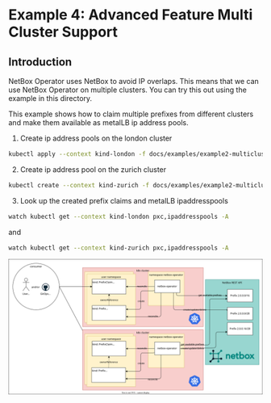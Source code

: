 # Example 4: Advanced Feature Multi Cluster Support

## Introduction

NetBox Operator uses NetBox to avoid IP overlaps. This means that we can use NetBox Operator on multiple clusters. You can try this out using the example in this directory.

This example shows how to claim multiple prefixes from different clusters and make them available as metalLB ip address pools.

1. Create ip address pools on the london cluster
```bash
kubectl apply --context kind-london -f docs/examples/example2-multicluster/london-pools.yaml
```
2. Create ip address pool on the zurich cluster
```bash
kubectl create --context kind-zurich -f docs/examples/example2-multicluster/zurich-pools.yaml
```
3. Look up the created prefix claims and metalLB ipaddresspools
```bash
watch kubectl get --context kind-london pxc,ipaddresspools -A
```
and
```bash
watch kubectl get --context kind-zurich pxc,ipaddresspools -A
```

![Example 2](multicluster.drawio.svg)